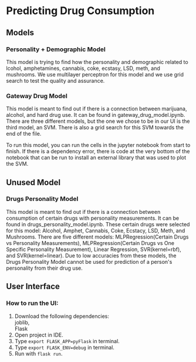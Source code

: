 # Predicting Drug Consumption

## Models

### Personality + Demographic Model

This model is trying to find how the personality and demographic related to lcohol, amphetamines, cannabis, coke, ecstasy, LSD, meth, and mushrooms. We use multilayer perceptron for this model and we use grid search to test the quality and assurance.

### Gateway Drug Model

This model is meant to find out if there is a connection between marijuana, alcohol, and hard drug use. It can be found in gateway_drug_model.ipynb. There are three different models, but the one we chose to be in our UI is the third model, an SVM. There is also a grid search for this SVM towards the end of the file.

To run this model, you can run the cells in the jupyter notebook from start to finish. If there is a dependency error, there is code at the very bottom of the notebook that can be run to install an external library that was used to plot the SVM.

## Unused Model

### Drugs Personality Model

This model is meant to find out if there is a connection between consumption of certain drugs with personality measurements. It can be found in drugs_personality_model.ipynb. These certain drugs were selected for this model: Alcohol, Amphet, Cannabis, Coke, Ecstacy, LSD, Meth, and Mushrooms. There are five different models: MLPRegression(Certain Drugs vs Personality Measurements), MLPRegression(Certain Drugs vs One Specific Personality Measurement), Linear Regression, SVR(kernel=rbf), and SVR(kernel=linear). Due to low accuracies from these models, the Drugs Personality Model cannot be used for prediction of a person's personality from their drug use.

## User Interface

### How to run the UI: <br/>

1. Download the following dependencies: <br/>
   joblib, <br/>
   Flask <br/>
2. Open project in IDE. <br/>
3. Type `export FLASK_APP=pyFlask` in terminal. <br/>
4. Type `export FLASK_ENV=debug` in terminal. <br/>
5. Run with `flask run`. <br/>
